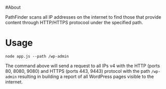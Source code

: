 #About

PathFinder scans all IP addresses on the internet to find those that provide content through HTTP/HTTPS protocool
under the specified path.

# Usage

    node app.js --path /wp-admin
    
The command above will send a request to all IPs v4 with the HTTP (ports 80, 8080, 9080) and HTTPS (ports 443, 9443)
protocol with the path `/wp-admin` resulting in building a report of all WordPress pages visible to the internet.